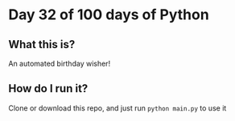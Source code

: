 # Day 32 of 100 days of Python

## What this is?
An automated birthday wisher!

## How do I run it?
Clone or download this repo, and just run `python main.py` to use it

